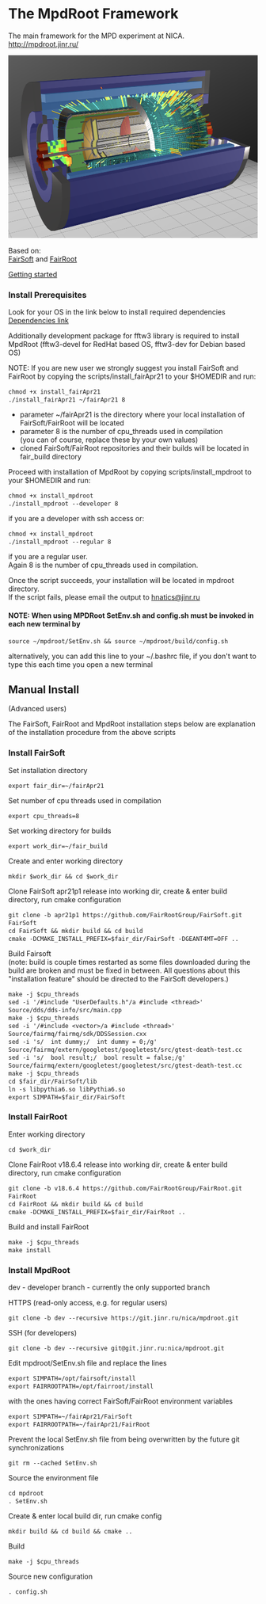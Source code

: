 # <b>The MpdRoot Framework </b>
The main framework for the MPD experiment at NICA.  
http://mpdroot.jinr.ru/  

<img src="eventdisplay/evepic.png" width="600">

Based on:  
[FairSoft](https://github.com/FairRootGroup/FairSoft) 
and 
[FairRoot](https://github.com/FairRootGroup/FairRoot)

[Getting started](http://mpdroot.jinr.ru/mpdroot-start-guide/)

### Install Prerequisites 
Look for your OS in the link below to install required dependencies  
[Dependencies link](https://github.com/FairRootGroup/FairSoft/blob/master/legacy/dependencies.md)

Additionally development package for fftw3 library is required to install MpdRoot
(fftw3-devel for RedHat based OS, fftw3-dev for Debian based OS)

NOTE: If you are new user we strongly suggest you install FairSoft and FairRoot by copying the scripts/install_fairApr21 to your $HOMEDIR
and run:  
```
chmod +x install_fairApr21
./install_fairApr21 ~/fairApr21 8
```
- parameter ~/fairApr21 is the directory where your local installation of FairSoft/FairRoot will be located  
- parameter 8 is the number of cpu_threads used in compilation  
(you can of course, replace these by your own values)  
- cloned FairSoft/FairRoot repositories and their builds will be located in fair_build directory  

Proceed with installation of MpdRoot by copying scripts/install_mpdroot to your $HOMEDIR and run:  
```
chmod +x install_mpdroot
./install_mpdroot --developer 8
```
if you are a developer with ssh access or:  
```
chmod +x install_mpdroot
./install_mpdroot --regular 8
```
if you are a regular user.  
Again 8 is the number of cpu_threads used in compilation.  

Once the script succeeds, your installation will be located in mpdroot directory.  
If the script fails, please email the output to hnatics@jinr.ru   

#### NOTE: When using MPDRoot SetEnv.sh and config.sh must be invoked in each new terminal by
```
source ~/mpdroot/SetEnv.sh && source ~/mpdroot/build/config.sh
```
alternatively, you can  add this line to your ~/.bashrc file, if you don't want to type this each time you open a new terminal


## Manual Install
  (Advanced users)  
  
The FairSoft, FairRoot and MpdRoot installation steps below are explanation of the installation procedure from the above scripts  

### Install FairSoft 

Set installation directory  
```
export fair_dir=~/fairApr21  
```
Set number of cpu threads used in compilation  
```
export cpu_threads=8
```
Set working directory for builds  
```
export work_dir=~/fair_build
```
Create and enter working directory  
```
mkdir $work_dir && cd $work_dir
```
Clone FairSoft apr21p1 release into working dir, create & enter build directory, run cmake configuration  
```
git clone -b apr21p1 https://github.com/FairRootGroup/FairSoft.git FairSoft  
cd FairSoft && mkdir build && cd build
cmake -DCMAKE_INSTALL_PREFIX=$fair_dir/FairSoft -DGEANT4MT=OFF ..

```
Build Fairsoft  
(note: build is couple times restarted as some files downloaded during the build are broken and must be fixed in between.
All questions about this "installation feature" should be directed to the FairSoft developers.)  
```
make -j $cpu_threads
sed -i '/#include "UserDefaults.h"/a #include <thread>' Source/dds/dds-info/src/main.cpp
make -j $cpu_threads
sed -i '/#include <vector>/a #include <thread>' Source/fairmq/fairmq/sdk/DDSSession.cxx
sed -i 's/  int dummy;/  int dummy = 0;/g' Source/fairmq/extern/googletest/googletest/src/gtest-death-test.cc
sed -i 's/  bool result;/  bool result = false;/g' Source/fairmq/extern/googletest/googletest/src/gtest-death-test.cc
make -j $cpu_threads
cd $fair_dir/FairSoft/lib
ln -s libpythia6.so libPythia6.so
export SIMPATH=$fair_dir/FairSoft
```

### Install FairRoot

Enter working directory  

```
cd $work_dir
```
   
Clone FairRoot v18.6.4 release into working dir, create & enter build directory, run cmake configuration 
```
git clone -b v18.6.4 https://github.com/FairRootGroup/FairRoot.git FairRoot
cd FairRoot && mkdir build && cd build
cmake -DCMAKE_INSTALL_PREFIX=$fair_dir/FairRoot ..

```
Build and install FairRoot
```
make -j $cpu_threads
make install
```

### Install MpdRoot
dev - developer branch - currently the only supported branch   
  
HTTPS (read-only access, e.g. for regular users)
```        
git clone -b dev --recursive https://git.jinr.ru/nica/mpdroot.git  

```

SSH (for developers)  

``` 
git clone -b dev --recursive git@git.jinr.ru:nica/mpdroot.git 
```

Edit mpdroot/SetEnv.sh file and replace the lines
```
export SIMPATH=/opt/fairsoft/install
export FAIRROOTPATH=/opt/fairroot/install
```

with the ones having correct FairSoft/FairRoot environment variables

```  
export SIMPATH=~/fairApr21/FairSoft
export FAIRROOTPATH=~/fairApr21/FairRoot
```

Prevent the local  SetEnv.sh file from  being overwritten by the future git synchronizations
```
git rm --cached SetEnv.sh
```

Source the environment file
```
cd mpdroot
. SetEnv.sh
```

Create & enter local build dir, run cmake config
```
mkdir build && cd build && cmake .. 
```

Build 
```
make -j $cpu_threads
```

Source new configuration
```
. config.sh  
```


